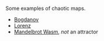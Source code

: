 Some examples of chaotic maps.
- [Bogdanov](attractors/bogdanov.md)
- [Lorenz](attractors/lorenz.md)
- [Mandelbrot Wasm](attractors/mandelbrot.md), *not* an attractor

